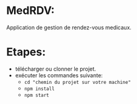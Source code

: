 # MedRDV:

Application de gestion de rendez-vous medicaux.

# Etapes:

- télécharger ou clonner le projet.
- exécuter les commandes suivante:
  - `cd "chemin du projet sur votre machine"`
  - `npm install`
  - `npm start`
